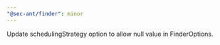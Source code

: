 ```yaml
---
"@sec-ant/finder": minor
---
```


Update schedulingStrategy option to allow null value in FinderOptions.
